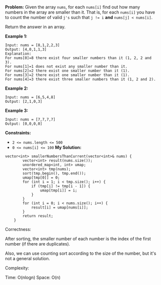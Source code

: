**Problem:**
Given the array `nums`, for each `nums[i]` find out how many numbers in the array are smaller than it. That is, for each `nums[i]` you have to count the number of valid `j's` such that `j != i` **and** `nums[j] < nums[i]`.

Return the answer in an array.

 

**Example 1:**

```
Input: nums = [8,1,2,2,3]
Output: [4,0,1,1,3]
Explanation: 
For nums[0]=8 there exist four smaller numbers than it (1, 2, 2 and 3). 
For nums[1]=1 does not exist any smaller number than it.
For nums[2]=2 there exist one smaller number than it (1). 
For nums[3]=2 there exist one smaller number than it (1). 
For nums[4]=3 there exist three smaller numbers than it (1, 2 and 2).
```

**Example 2:**

```
Input: nums = [6,5,4,8]
Output: [2,1,0,3]
```

**Example 3:**

```
Input: nums = [7,7,7,7]
Output: [0,0,0,0]
```

 

**Constraints:**

- `2 <= nums.length <= 500`
- `0 <= nums[i] <= 100`
**My Solution:**
```
vector<int> smallerNumbersThanCurrent(vector<int>& nums) {
        vector<int> result(nums.size());
        unordered_map<int, int> umap;
        vector<int> tmp(nums);
        sort(tmp.begin(), tmp.end());
        umap[tmp[0]] = 0;
        for (int i = 1; i < tmp.size(); i++) {
            if (tmp[i] != tmp[i - 1]) {
                umap[tmp[i]] = i;
            }
        }
        for (int i = 0; i < nums.size(); i++) {
            result[i] = umap[nums[i]];
        }
        return result;
    }
```
Correctness:

After sorting, the smaller number of each number is the index of the first number (if there are duplicates).

Also, we can use counting sort according to the size of the number, but it's not a general solution.

Complexity:

Time: O(nlogn)
Space: O(n)